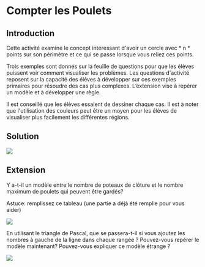 # Compter les Poulets

## Introduction

Cette activité examine le concept intéressant d'avoir un cercle avec * n * points sur son périmètre et ce qui se passe lorsque vous reliez ces points.

Trois exemples sont donnés sur la feuille de questions pour que les élèves puissent voir comment visualiser les problèmes. Les questions d'activité reposent sur la capacité des élèves à développer sur ces exemples primaires pour résoudre des cas plus complexes. L’extension vise à repérer un modèle et à développer une règle.

Il est conseillé que les élèves essaient de dessiner chaque cas. Il est à noter que l'utilisation des couleurs peut être un moyen pour les élèves de visualiser plus facilement les différentes régions.

## Solution

![](https://github.com/supportingami/sami-maths-club/blob/master/maths-club-pack/images/counting-chickens-2.png?raw=true)

## Extension

Y a-t-il un modèle entre le nombre de poteaux de clôture et le nombre maximum de poulets qui peuvent être gardés?

Astuce: remplissez ce tableau (une partie a déjà été remplie pour vous aider)

![](https://github.com/supportingami/sami-maths-club/blob/master/maths-club-pack/images/counting-chickens-3.png?raw=true)

En utilisant le triangle de Pascal, que se passera-t-il si vous ajoutez les nombres à gauche de la ligne dans chaque rangée ? Pouvez-vous repérer le modèle maintenant? Pouvez-vous expliquer ce modèle étrange ?

![](https://github.com/supportingami/sami-maths-club/blob/master/maths-club-pack/images/counting-chickens-4.png?raw=true) 